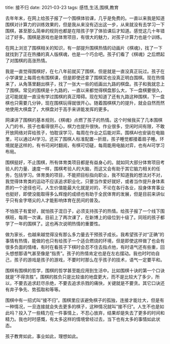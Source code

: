 title: 接不归
date: 2021-03-23
tags: 感悟,生活,围棋,教育

去年年末，在网上给孩子报了一个围棋体验课，几乎是免费的。一直以来我是知道围棋对计算力的训练效果的，但是我从来没有迈出这一步，从来就没有去学习一下围棋，甚至那么简单的规则也都是在陪孩子学了体验课后才知道。感觉这几十年错过了好多。围棋是游戏也是体育项目，有很大的魅力，对孩子计算力也是个训练。

在网上浏览了围棋相关的知识，有一部提升围棋热情的动画片《棋魂》，找了一下就找到了正在热播的真人版棋魂，也是一个巧合吧。孩子们看了《棋魂》之后燃起了对围棋的高涨热情。

我是一直觉得围棋好，在七八年前就买了围棋，但是就是一直没真正玩过。孩子在小学课堂上每周也有围棋课，但是即使还拿了围棋奖也没真正明白围棋。现在热情来了，从角落里翻出棋子，找了一张大一些的纸画出九路的棋盘。孩子和我就恋上了围棋。常见的围棋是十九路的，一直以来都觉得棋盘那么大，下一盘棋要很久，这可能就是一直没有学过围棋的真正障碍。现在知道了还有九路这种围棋，下一盘棋也只需要几分钟，现在围棋玩得就很开心。随着围棋棋力的提升，就会自然而然地使用大棋盘了，大棋盘对于高手来讲能发挥的更多。

网课讲了围棋的基本规则，《棋魂》点燃了孩子的热情。这个时候我买了几本围棋入门的书，孩子也看得很开心，棋力也提升很快。作业很多，空闲时间有限，不敢开放网络对弈给孩子，怕耽误学习，每周在作业之后能对弈。围棋AI也安装在电脑里，可以通过AI学习。还买了围棋人标准配置--折扇，孩子睡觉都搂着扇子睡。环境就是这样的，有书可闲时翻阅，有棋可切磋，每周能用电脑对弈，也有AI可学习布局。

围棋挺好，不止围棋，所有体育类项目都是有益身心的。就如同大部分体育项目考验人的力量、速度一样，围棋考验人的大脑，而这又会有助于其它脑力相关的任务，包括学习。体育类的项目，不能把目标指向职业，我不知道我的想法对不对，我觉得体育类的运动不应该追求职业化，只要当作爱好就好，或者当作提升身体素质的一个途径也可。人生价值能最大化就是对的，不论在各行各业，投身体育事业也挺好，即使没能取得多么辉煌的成绩也有助于全民体育的发展，但是目前来讲似乎只有金字塔尖的人才能影响体育在民间的普及。

不怕孩子有爱好，就怕孩子混日子，必须支持孩子的热情。给孩子报了一个线下围棋班，每周一次课。目前上了两次课了，在新博上的级位到十级了。同班的孩子都学了一年的围棋了。这也再次说明热情的重要性。

做为家长，也越来越觉得没有那么多力量去干预孩子成长。我希望孩子对“正确”的事情有热情，能做的也只有给孩子一个适合燃烧的环境，但是即使这样做了也会有很多负面的情绪，有时在看孩子下棋时会忍不住去指点他，有时语气还有些重，回头想想那语气甚至像是“指责”。孩子的热情肯定也是在左右摆动。我也时时劝自己，孩子的游戏是孩子的游戏，不要时时那么在乎孩子的技术，语气一定要平和。

围棋有围棋的哲学，围棋的哲学甚至能应用到生活中。比如围棋十诀的第一个口诀就是“不得贪胜”。围棋的胜负只是比较谁的地盘更大，而不是比较大了多少，所以，不要去追求赶尽杀绝，不要去追求杀戮的痛快，关键就是不要贪。其它口诀还有弃子争先、势孤取和等等。

围棋中有一招式叫“接不归”。围棋里应该避免棋子的孤独，连接才能壮大，但是有一种情况，一旦连接就会失去更多的棋子，这种情况就叫“接不归”。人生不也是如此吗？投入了一些精力在一件事情上，不忍心放弃，结果却是失去了更多的时间和精力。我也时时感慨，有太多这样的情境曾经过去，当下也有太多的事情如此状态。

孩子教育如此，事业如此，理想如此。
